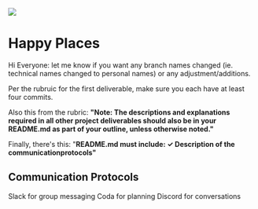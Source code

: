 <img src="https://github.com/tn64/happy_places/blob/main/Resources/earth_from_space.png"></br>

# Happy Places

Hi Everyone: let me know if you want any branch names changed (ie. technical names changed to personal names) or any adjustment/additions.

Per the rubruic for the first deliverable, make sure you each have at least four commits.

Also this from the rubric:
**"Note: The descriptions and explanations required in all other project deliverables should also be in your README.md as part of your outline, unless otherwise noted."** 

Finally, there's this:
"**README.md must include: ✓ Description of the communicationprotocols"**

## Communication Protocols


Slack for group messaging
Coda for planning
Discord for conversations
